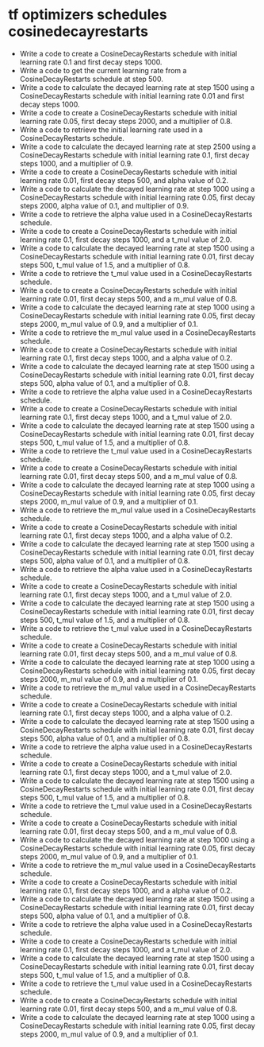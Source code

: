 # tf optimizers schedules cosinedecayrestarts

- Write a code to create a CosineDecayRestarts schedule with initial learning rate 0.1 and first decay steps 1000.
- Write a code to get the current learning rate from a CosineDecayRestarts schedule at step 500.
- Write a code to calculate the decayed learning rate at step 1500 using a CosineDecayRestarts schedule with initial learning rate 0.01 and first decay steps 1000.
- Write a code to create a CosineDecayRestarts schedule with initial learning rate 0.05, first decay steps 2000, and a multiplier of 0.8.
- Write a code to retrieve the initial learning rate used in a CosineDecayRestarts schedule.
- Write a code to calculate the decayed learning rate at step 2500 using a CosineDecayRestarts schedule with initial learning rate 0.1, first decay steps 1000, and a multiplier of 0.9.
- Write a code to create a CosineDecayRestarts schedule with initial learning rate 0.01, first decay steps 500, and alpha value of 0.2.
- Write a code to calculate the decayed learning rate at step 1000 using a CosineDecayRestarts schedule with initial learning rate 0.05, first decay steps 2000, alpha value of 0.1, and multiplier of 0.9.
- Write a code to retrieve the alpha value used in a CosineDecayRestarts schedule.
- Write a code to create a CosineDecayRestarts schedule with initial learning rate 0.1, first decay steps 1000, and a t_mul value of 2.0.
- Write a code to calculate the decayed learning rate at step 1500 using a CosineDecayRestarts schedule with initial learning rate 0.01, first decay steps 500, t_mul value of 1.5, and a multiplier of 0.8.
- Write a code to retrieve the t_mul value used in a CosineDecayRestarts schedule.
- Write a code to create a CosineDecayRestarts schedule with initial learning rate 0.01, first decay steps 500, and a m_mul value of 0.8.
- Write a code to calculate the decayed learning rate at step 1000 using a CosineDecayRestarts schedule with initial learning rate 0.05, first decay steps 2000, m_mul value of 0.9, and a multiplier of 0.1.
- Write a code to retrieve the m_mul value used in a CosineDecayRestarts schedule.
- Write a code to create a CosineDecayRestarts schedule with initial learning rate 0.1, first decay steps 1000, and a alpha value of 0.2.
- Write a code to calculate the decayed learning rate at step 1500 using a CosineDecayRestarts schedule with initial learning rate 0.01, first decay steps 500, alpha value of 0.1, and a multiplier of 0.8.
- Write a code to retrieve the alpha value used in a CosineDecayRestarts schedule.
- Write a code to create a CosineDecayRestarts schedule with initial learning rate 0.1, first decay steps 1000, and a t_mul value of 2.0.
- Write a code to calculate the decayed learning rate at step 1500 using a CosineDecayRestarts schedule with initial learning rate 0.01, first decay steps 500, t_mul value of 1.5, and a multiplier of 0.8.
- Write a code to retrieve the t_mul value used in a CosineDecayRestarts schedule.
- Write a code to create a CosineDecayRestarts schedule with initial learning rate 0.01, first decay steps 500, and a m_mul value of 0.8.
- Write a code to calculate the decayed learning rate at step 1000 using a CosineDecayRestarts schedule with initial learning rate 0.05, first decay steps 2000, m_mul value of 0.9, and a multiplier of 0.1.
- Write a code to retrieve the m_mul value used in a CosineDecayRestarts schedule.
- Write a code to create a CosineDecayRestarts schedule with initial learning rate 0.1, first decay steps 1000, and a alpha value of 0.2.
- Write a code to calculate the decayed learning rate at step 1500 using a CosineDecayRestarts schedule with initial learning rate 0.01, first decay steps 500, alpha value of 0.1, and a multiplier of 0.8.
- Write a code to retrieve the alpha value used in a CosineDecayRestarts schedule.
- Write a code to create a CosineDecayRestarts schedule with initial learning rate 0.1, first decay steps 1000, and a t_mul value of 2.0.
- Write a code to calculate the decayed learning rate at step 1500 using a CosineDecayRestarts schedule with initial learning rate 0.01, first decay steps 500, t_mul value of 1.5, and a multiplier of 0.8.
- Write a code to retrieve the t_mul value used in a CosineDecayRestarts schedule.
- Write a code to create a CosineDecayRestarts schedule with initial learning rate 0.01, first decay steps 500, and a m_mul value of 0.8.
- Write a code to calculate the decayed learning rate at step 1000 using a CosineDecayRestarts schedule with initial learning rate 0.05, first decay steps 2000, m_mul value of 0.9, and a multiplier of 0.1.
- Write a code to retrieve the m_mul value used in a CosineDecayRestarts schedule.
- Write a code to create a CosineDecayRestarts schedule with initial learning rate 0.1, first decay steps 1000, and a alpha value of 0.2.
- Write a code to calculate the decayed learning rate at step 1500 using a CosineDecayRestarts schedule with initial learning rate 0.01, first decay steps 500, alpha value of 0.1, and a multiplier of 0.8.
- Write a code to retrieve the alpha value used in a CosineDecayRestarts schedule.
- Write a code to create a CosineDecayRestarts schedule with initial learning rate 0.1, first decay steps 1000, and a t_mul value of 2.0.
- Write a code to calculate the decayed learning rate at step 1500 using a CosineDecayRestarts schedule with initial learning rate 0.01, first decay steps 500, t_mul value of 1.5, and a multiplier of 0.8.
- Write a code to retrieve the t_mul value used in a CosineDecayRestarts schedule.
- Write a code to create a CosineDecayRestarts schedule with initial learning rate 0.01, first decay steps 500, and a m_mul value of 0.8.
- Write a code to calculate the decayed learning rate at step 1000 using a CosineDecayRestarts schedule with initial learning rate 0.05, first decay steps 2000, m_mul value of 0.9, and a multiplier of 0.1.
- Write a code to retrieve the m_mul value used in a CosineDecayRestarts schedule.
- Write a code to create a CosineDecayRestarts schedule with initial learning rate 0.1, first decay steps 1000, and a alpha value of 0.2.
- Write a code to calculate the decayed learning rate at step 1500 using a CosineDecayRestarts schedule with initial learning rate 0.01, first decay steps 500, alpha value of 0.1, and a multiplier of 0.8.
- Write a code to retrieve the alpha value used in a CosineDecayRestarts schedule.
- Write a code to create a CosineDecayRestarts schedule with initial learning rate 0.1, first decay steps 1000, and a t_mul value of 2.0.
- Write a code to calculate the decayed learning rate at step 1500 using a CosineDecayRestarts schedule with initial learning rate 0.01, first decay steps 500, t_mul value of 1.5, and a multiplier of 0.8.
- Write a code to retrieve the t_mul value used in a CosineDecayRestarts schedule.
- Write a code to create a CosineDecayRestarts schedule with initial learning rate 0.01, first decay steps 500, and a m_mul value of 0.8.
- Write a code to calculate the decayed learning rate at step 1000 using a CosineDecayRestarts schedule with initial learning rate 0.05, first decay steps 2000, m_mul value of 0.9, and a multiplier of 0.1.